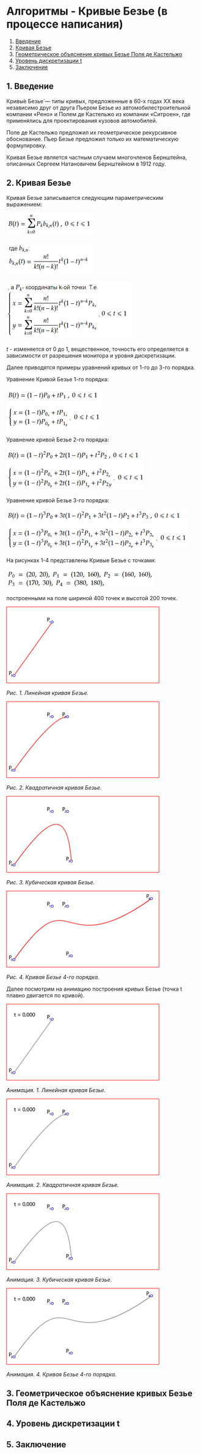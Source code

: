 # Алгоритмы - Кривые Безье (в процессе написания)

1. [Введение](#1-введение)
2. [Кривая Безье](#2-кривая-безье)
3. [Геометрическое объяснение кривых Безье Поля де Кастельжо](#3-геометрическое-объяснение-кривых-безье-поля-де-кастельжо)
4. [Уровень дискретизации t](#4-уровень-дискретизации-t)
5. [Заключение](#5-заключение)

## 1. Введение

Кривы́е Безье́ — типы кривых, предложенные в 60-х годах XX века независимо друг от друга Пьером Безье из автомобилестроительной компании «Рено» и Полем де Кастельжо из компании «Ситроен», где применялись для проектирования кузовов автомобилей.

Поле де Кастельжо предложил их геометрическое рекурсивное обоснование. Пьер Безье предложил только их математическую формулировку.

Кривая Безье является частным случаем многочленов Бернштейна, описанных Сергеем Натановичем Бернштейном в 1912 году.

## 2. Кривая Безье

Кривая Безье записывается следующим параметрическим выражением:

![Уравнение Кривой Безье](img/f/f01.PNG)

![Уравнение Кривой Безье - продолжение](img/f/f02.PNG)

![Уравнение Кривой Безье - продолжение 2](img/f/f03.PNG)

*t* - изменяется от 0 до 1, вещественное, точность его определяется в зависимости от разрешения монитора и уровня дискретизации.

Далее приводятся примеры уравнений кривых от 1-го до 3-го порядка.

Уравнение Кривой Безье 1-го порядка:

![Уравнение Кривой Безье 1-го порядка](img/f/f04.PNG)

Уравнение кривой Безье 2-го порядка:

![Уравнение Кривой Безье 2-го порядка](img/f/f05.PNG)

Уравнение кривой Безье 3-го порядка:

![Уравнение Кривой Безье 3-го порядка](img/f/f06.PNG)

На рисунках 1-4 представлены Кривые Безье с точками:

![Координаты точек на рис. 1-4](img/p/p01.PNG)

построенными на поле шириной 400 точек и высотой 200 точек.

![Рис. 1. Линейная кривая Безье.](img/curves/b1.png)

*Рис. 1. Линейная кривая Безье.*

![Рис. 2. Квадратичная кривая Безье.](img/curves/b2.png)

*Рис. 2. Квадратичная кривая Безье.*

![Рис. 3. Кубическая кривая Безье.](img/curves/b3.png)

*Рис. 3. Кубическая кривая Безье.*

![Рис. 4. Кривая Безье 4-го порядка.](img/curves/b4.png)

*Рис. 4. Кривая Безье 4-го порядка.*

Далее посмотрим на анимацию построения кривых Безье (точка t плавно двигается по кривой).

![Анимация 1. Линейная кривая Безье.](img/curves/animation/b1a.gif)

*Анимация. 1. Линейная кривая Безье.*

![Анимация. 2. Квадратичная кривая Безье.](img/curves/animation/b2a.gif)

*Анимация. 2. Квадратичная кривая Безье.*

![Анимация. 3. Кубическая кривая Безье.](img/curves/animation/b3a.gif)

*Анимация. 3. Кубическая кривая Безье.*

![Анимация. 4. Кривая Безье 4-го порядка.](img/curves/animation/b4a.gif)

*Анимация. 4. Кривая Безье 4-го порядка.*


## 3. Геометрическое объяснение кривых Безье Поля де Кастельжо

## 4. Уровень дискретизации t

## 5. Заключение
